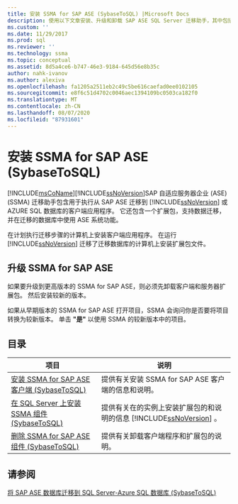 ```yaml
---
title: 安装 SSMA for SAP ASE (SybaseToSQL) |Microsoft Docs
description: 使用以下文章安装、升级和卸载 SAP ASE SQL Server 迁移助手，其中包括客户端应用程序和扩展包。
ms.custom: ''
ms.date: 11/29/2017
ms.prod: sql
ms.reviewer: ''
ms.technology: ssma
ms.topic: conceptual
ms.assetid: 8d5a4ce6-b747-46e3-9184-645d56e8b35c
author: nahk-ivanov
ms.author: alexiva
ms.openlocfilehash: fa1205a2511eb2c49c5be616caefad0ee0102105
ms.sourcegitcommit: e8f6c51d4702c0046aec1394109bc0503ca182f0
ms.translationtype: MT
ms.contentlocale: zh-CN
ms.lasthandoff: 08/07/2020
ms.locfileid: "87931601"
---
```

# <a name="installing-ssma-for-sap-ase-sybasetosql"></a>安装 SSMA for SAP ASE (SybaseToSQL) 
[!INCLUDE[msCoName](../../includes/msconame_md.md)][!INCLUDE[ssNoVersion](../../includes/ssnoversion-md.md)]SAP 自适应服务器企业 (ASE)  (SSMA) 迁移助手包含用于执行从 SAP ASE 迁移到 [!INCLUDE[ssNoVersion](../../includes/ssnoversion-md.md)] 或 AZURE SQL 数据库的客户端应用程序。 它还包含一个扩展包，支持数据迁移，并在迁移的数据库中使用 ASE 系统功能。  
  
在计划执行迁移步骤的计算机上安装客户端应用程序。 在运行 [!INCLUDE[ssNoVersion](../../includes/ssnoversion-md.md)] 迁移了迁移数据库的计算机上安装扩展包文件。  
  
## <a name="upgrading-ssma-for-sap-ase"></a>升级 SSMA for SAP ASE  
如果要升级到更高版本的 SSMA for SAP ASE，则必须先卸载客户端和服务器扩展包。 然后安装较新的版本。  
  
如果从早期版本的 SSMA for SAP ASE 打开项目，SSMA 会询问你是否要将项目转换为较新版本。 单击 **"是"** 以使用 SSMA 的较新版本中的项目。  
  
## <a name="contents"></a>目录  
  
|项目|说明|  
|---------|---------------|  
|[安装 SSMA for SAP ASE 客户端 &#40;SybaseToSQL&#41;](../../ssma/sybase/installing-ssma-for-sybase-client-sybasetosql.md)|提供有关安装 SSMA for SAP ASE 客户端的信息和说明。|  
|[在 SQL Server 上安装 SSMA 组件 &#40;SybaseToSQL&#41;](../../ssma/sybase/installing-ssma-components-on-sql-server-sybasetosql.md)|提供有关在的实例上安装扩展包的和说明的信息 [!INCLUDE[ssNoVersion](../../includes/ssnoversion-md.md)] 。|  
|[删除 SSMA for SAP ASE 组件 &#40;SybaseToSQL&#41;](../../ssma/sybase/removing-ssma-for-sybase-components-sybasetosql.md)|提供有关卸载客户端程序和扩展包的说明。|  
  
## <a name="see-also"></a>请参阅  
[将 SAP ASE 数据库迁移到 SQL Server-Azure SQL 数据库 &#40;SybaseToSQL&#41;](../../ssma/sybase/migrating-sybase-ase-databases-to-sql-server-azure-sql-db-sybasetosql.md)  
